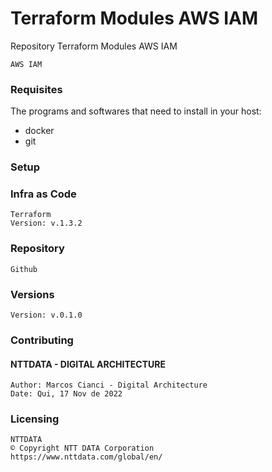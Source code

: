 # Terraform Modules AWS IAM

Repository Terraform Modules AWS IAM

```shell
AWS IAM
```

### Requisites

The programs and softwares that need to install in your host:

- docker
- git

### Setup

### Infra as Code
```shell
Terraform
Version: v.1.3.2
```

### Repository
```shell
Github
```

### Versions 
```shell
Version: v.0.1.0
```

### Contributing
#### NTTDATA - DIGITAL ARCHITECTURE
```shell
Author: Marcos Cianci - Digital Architecture 
Date: Qui, 17 Nov de 2022
```

### Licensing
```shell
NTTDATA 
© Copyright NTT DATA Corporation
https://www.nttdata.com/global/en/
```
